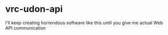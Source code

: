 # vrc-udon-api
I'll keep creating horrendous software like this until you give me actual Web API communication
